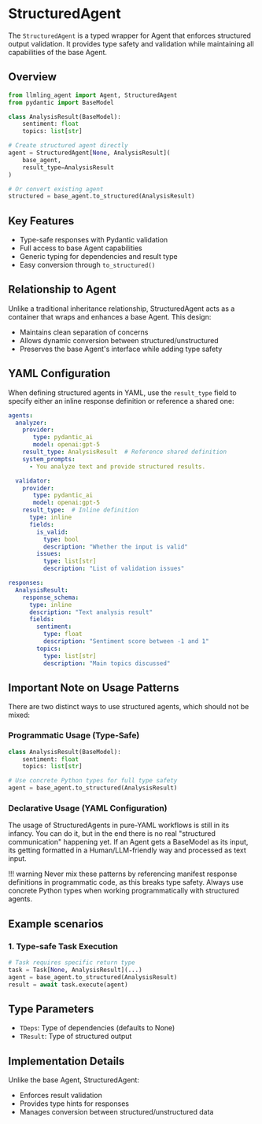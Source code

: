 # StructuredAgent

The `StructuredAgent` is a typed wrapper for Agent that enforces structured output validation. It provides type safety and validation while maintaining all capabilities of the base Agent.

## Overview

```python
from llmling_agent import Agent, StructuredAgent
from pydantic import BaseModel

class AnalysisResult(BaseModel):
    sentiment: float
    topics: list[str]

# Create structured agent directly
agent = StructuredAgent[None, AnalysisResult](
    base_agent,
    result_type=AnalysisResult
)

# Or convert existing agent
structured = base_agent.to_structured(AnalysisResult)
```

## Key Features

- Type-safe responses with Pydantic validation
- Full access to base Agent capabilities
- Generic typing for dependencies and result type
- Easy conversion through `to_structured()`

## Relationship to Agent

Unlike a traditional inheritance relationship, StructuredAgent acts as a container that wraps and enhances a base Agent. This design:

- Maintains clean separation of concerns
- Allows dynamic conversion between structured/unstructured
- Preserves the base Agent's interface while adding type safety


## YAML Configuration

When defining structured agents in YAML, use the `result_type` field to specify either an inline response definition or reference a shared one:

```yaml
agents:
  analyzer:
    provider:
       type: pydantic_ai
       model: openai:gpt-5
    result_type: AnalysisResult  # Reference shared definition
    system_prompts:
      - You analyze text and provide structured results.

  validator:
    provider:
       type: pydantic_ai
       model: openai:gpt-5
    result_type:  # Inline definition
      type: inline
      fields:
        is_valid:
          type: bool
          description: "Whether the input is valid"
        issues:
          type: list[str]
          description: "List of validation issues"

responses:
  AnalysisResult:
    response_schema:
      type: inline
      description: "Text analysis result"
      fields:
        sentiment:
          type: float
          description: "Sentiment score between -1 and 1"
        topics:
          type: list[str]
          description: "Main topics discussed"
```

## Important Note on Usage Patterns

There are two distinct ways to use structured agents, which should not be mixed:

### Programmatic Usage (Type-Safe)
```python
class AnalysisResult(BaseModel):
    sentiment: float
    topics: list[str]

# Use concrete Python types for full type safety
agent = base_agent.to_structured(AnalysisResult)
```

### Declarative Usage (YAML Configuration)

The usage of StructuredAgents in pure-YAML workflows is still in its infancy.
You can do it, but in the end there is no real "structured communication" happening
yet. If an Agent gets a BaseModel as its input, its getting formatted in a
Human/LLM-friendly way and processed as text input.

!!! warning
    Never mix these patterns by referencing manifest response definitions in programmatic code,
    as this breaks type safety.
    Always use concrete Python types when working programmatically with structured agents.

## Example scenarios

### 1. Type-safe Task Execution
```python
# Task requires specific return type
task = Task[None, AnalysisResult](...)
agent = base_agent.to_structured(AnalysisResult)
result = await task.execute(agent)
```

## Type Parameters

- `TDeps`: Type of dependencies (defaults to None)
- `TResult`: Type of structured output

## Implementation Details

Unlike the base Agent, StructuredAgent:

- Enforces result validation
- Provides type hints for responses
- Manages conversion between structured/unstructured data
